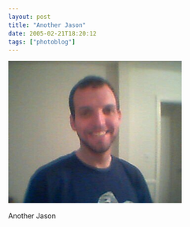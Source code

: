 ```yaml
---
layout: post
title: "Another Jason"
date: 2005-02-21T18:20:12
tags: ["photoblog"]
---
```


![Another Jason][1]

Another Jason

   [1]: /2005/02/21/28622234626_0.jpg



